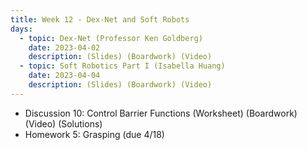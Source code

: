 ```yaml
---
title: Week 12 - Dex-Net and Soft Robots
days:
  - topic: Dex-Net (Professor Ken Goldberg)
    date: 2023-04-02
    description: (Slides) (Boardwork) (Video)
  - topic: Soft Robotics Part I (Isabella Huang)
    date: 2023-04-04
    description: (Slides) (Boardwork) (Video)
---
```


- Discussion 10: Control Barrier Functions (Worksheet) (Boardwork) (Video) (Solutions)
- Homework 5: Grasping (due 4/18)

<a id="Week13"></a>
